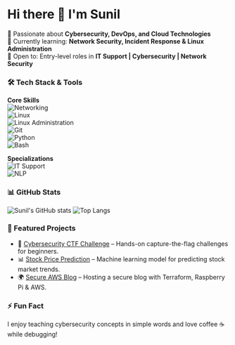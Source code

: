 

<!--
## Hi there 👋
**chinnu0224/chinnu0224** is a ✨ _special_ ✨ repository because its `README.md` (this file) appears on your GitHub profile.

Here are some ideas to get you started:

- 🔭 I’m currently working on ...
- 🌱 I’m currently learning ...
- 👯 I’m looking to collaborate on ...
- 🤔 I’m looking for help with ...
- 💬 Ask me about ...
- 📫 How to reach me: ...
- 😄 Pronouns: ...
- ⚡ Fun fact: ...
-->
# Hi there 👋 I'm Sunil  

🚀 Passionate about **Cybersecurity, DevOps, and Cloud Technologies**  
🎯 Currently learning: **Network Security, Incident Response & Linux Administration**  
🌱 Open to: Entry-level roles in **IT Support | Cybersecurity | Network Security**  

### 🛠️ Tech Stack & Tools  

**Core Skills**  
![Networking](https://img.shields.io/badge/Networking-00599C?style=for-the-badge&logo=cisco&logoColor=white)  
![Linux](https://img.shields.io/badge/Linux-FCC624?style=for-the-badge&logo=linux&logoColor=black)  
![Linux Administration](https://img.shields.io/badge/Linux%20Administration-000000?style=for-the-badge&logo=linux&logoColor=white)  
![Git](https://img.shields.io/badge/Git-F05032?style=for-the-badge&logo=git&logoColor=white)  
![Python](https://img.shields.io/badge/Python-3776AB?style=for-the-badge&logo=python&logoColor=white)  
![Bash](https://img.shields.io/badge/Bash-4EAA25?style=for-the-badge&logo=gnubash&logoColor=white)  

**Specializations**  
![IT Support](https://img.shields.io/badge/IT%20Support-4285F4?style=for-the-badge&logo=google&logoColor=white)  
![NLP](https://img.shields.io/badge/NLP-FF6F00?style=for-the-badge&logo=ai&logoColor=white)  

### 📊 GitHub Stats
![Sunil's GitHub stats](https://github-readme-stats.vercel.app/api?username=chinnu0224&show_icons=true&theme=radical)
![Top Langs](https://github-readme-stats.vercel.app/api/top-langs/?username=chinnu0224&layout=compact&theme=radical)

### 🚀 Featured Projects
- 🔐 [Cybersecurity CTF Challenge](https://github.com/chinnu0224/cyber-ctf) – Hands-on capture-the-flag challenges for beginners.
- 📊 [Stock Price Prediction](https://github.com/chinnu0224/stock-prediction) – Machine learning model for predicting stock market trends.
- 🌍 [Secure AWS Blog](https://github.com/chinnu0224/aws-blog) – Hosting a secure blog with Terraform, Raspberry Pi & AWS.

### ⚡ Fun Fact
I enjoy teaching cybersecurity concepts in simple words and love coffee ☕ while debugging!  
